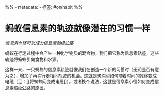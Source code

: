 %% - metadata:
	- 标签: #on/habit %%
# 蚂蚁信息素的轨迹就像潜在的习惯一样
*信息素小径可以成为信息素超级公路*

蚂蚁在行走过程中会产生一种化学物质的混合物，我们把它称为信息素轨迹，这些轨迹将蚂蚁引向食物和水源。

这样一来，一只蚂蚁的信息素轨迹就像我们在创造一个新的习惯时（无论是否有意为之），增加了再次行走相同轨迹的机会。这就是蜘蛛网如何随着时间的推移变成电缆（见：[[将蜘蛛网变成电缆]]）。或者换个说法，这就是信息素小径如何变成信息素超级公路的原因。